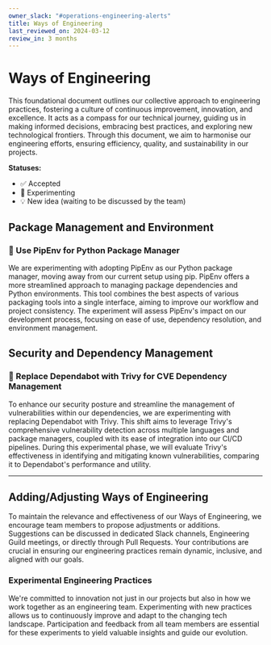 ```yaml
---
owner_slack: "#operations-engineering-alerts"
title: Ways of Engineering
last_reviewed_on: 2024-03-12
review_in: 3 months
---
```


# Ways of Engineering

This foundational document outlines our collective approach to engineering practices, fostering a culture of continuous improvement, innovation, and excellence. It acts as a compass for our technical journey, guiding us in making informed decisions, embracing best practices, and exploring new technological frontiers. Through this document, we aim to harmonise our engineering efforts, ensuring efficiency, quality, and sustainability in our projects.

**Statuses:**

- ✅ Accepted
- 🧪 Experimenting
- 💡 New idea (waiting to be discussed by the team)

## **Package Management and Environment**

### **🧪 Use PipEnv for Python Package Manager**

We are experimenting with adopting PipEnv as our Python package manager, moving away from our current setup using pip. PipEnv offers a more streamlined approach to managing package dependencies and Python environments. This tool combines the best aspects of various packaging tools into a single interface, aiming to improve our workflow and project consistency. The experiment will assess PipEnv's impact on our development process, focusing on ease of use, dependency resolution, and environment management.

## **Security and Dependency Management**

### **🧪 Replace Dependabot with Trivy for CVE Dependency Management**

To enhance our security posture and streamline the management of vulnerabilities within our dependencies, we are experimenting with replacing Dependabot with Trivy. This shift aims to leverage Trivy's comprehensive vulnerability detection across multiple languages and package managers, coupled with its ease of integration into our CI/CD pipelines. During this experimental phase, we will evaluate Trivy's effectiveness in identifying and mitigating known vulnerabilities, comparing it to Dependabot's performance and utility.

---

## Adding/Adjusting Ways of Engineering

To maintain the relevance and effectiveness of our Ways of Engineering, we encourage team members to propose adjustments or additions. Suggestions can be discussed in dedicated Slack channels, Engineering Guild meetings, or directly through Pull Requests. Your contributions are crucial in ensuring our engineering practices remain dynamic, inclusive, and aligned with our goals.

### Experimental Engineering Practices

We're committed to innovation not just in our projects but also in how we work together as an engineering team. Experimenting with new practices allows us to continuously improve and adapt to the changing tech landscape. Participation and feedback from all team members are essential for these experiments to yield valuable insights and guide our evolution.
